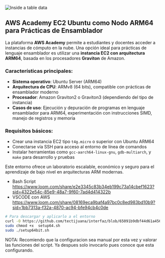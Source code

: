 

![Inside a table data](https://github.com/user-attachments/assets/9d306968-6364-4265-9025-dfaef260b0ac)

## AWS Academy EC2 Ubuntu como Nodo ARM64 para Prácticas de Ensamblador

La plataforma **AWS Academy** permite a estudiantes y docentes acceder a instancias de cómputo en la nube. Una opción ideal para prácticas de lenguaje ensamblador es utilizar una **instancia EC2 con arquitectura ARM64**, basada en los procesadores **Graviton** de Amazon.

### Características principales:

- **Sistema operativo**: Ubuntu Server (ARM64)
- **Arquitectura de CPU**: ARMv8 (64 bits), compatible con prácticas de ensamblador moderno
- **Procesador**: Amazon Graviton2 o Graviton3 (dependiendo del tipo de instancia)
- **Casos de uso**: Ejecución y depuración de programas en lenguaje ensamblador para ARM64, experimentación con instrucciones SIMD, manejo de registros y memoria

### Requisitos básicos:

- Crear una instancia EC2 tipo `t4g.micro` o superior con Ubuntu ARM64
- Conectarse vía SSH para acceso al entorno de línea de comandos
- Instalar herramientas como `gcc-aarch64-linux-gnu`, `gdb-multiarch`, y `make` para desarrollo y pruebas

Este entorno ofrece un laboratorio escalable, económico y seguro para el aprendizaje de bajo nivel en arquitecturas ARM modernas.

- Bash Script
https://www.loom.com/share/e2e3345c83b34eb199c73a14cbef1623?sid=4322e54c-85e9-48a7-9f60-7ad4d414322b
- VSCODE con AWS
https://www.loom.com/share/08169eca9baf4a97bc0c8ed983bd10b9?sid=1bb7313a-f32a-4870-ac94-bfe94cb4c0de


```bash
# Para descargar y aplicarlo a el entorno
curl -O https://github.com/tectijuana/interfaz/blob/65091b9dbf44d61a4561f0e4d6c371ab98e9bdf9/Class-Sessions/u2/setup64.sh
sudo chmod +x  setup64.sh
sudo ./setup64bit.sh
```

NOTA: Recomiendo que la configuracion sea manual por esta vez  y valorar las funciones del script. Ya despues solo invocarlo pues conoce que esta configurando.
